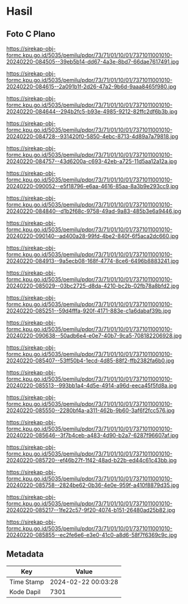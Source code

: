 # Hasil

## Foto C Plano

https://sirekap-obj-formc.kpu.go.id/5035/pemilu/pdpr/73/71/01/10/01/7371011001010-20240220-084505--39eb5b14-dd67-4a3e-8bd7-66dae7617491.jpg

https://sirekap-obj-formc.kpu.go.id/5035/pemilu/pdpr/73/71/01/10/01/7371011001010-20240220-084615--2a091b1f-2d26-47a2-9b6d-9aaa8465f980.jpg

https://sirekap-obj-formc.kpu.go.id/5035/pemilu/pdpr/73/71/01/10/01/7371011001010-20240220-084644--294b2fc5-b93e-4985-9212-82ffc2df6b3b.jpg

https://sirekap-obj-formc.kpu.go.id/5035/pemilu/pdpr/73/71/01/10/01/7371011001010-20240220-084728--931420f0-5850-4ebc-8713-4d89a7a79818.jpg

https://sirekap-obj-formc.kpu.go.id/5035/pemilu/pdpr/73/71/01/10/01/7371011001010-20240220-084757--43d6200a-c693-42eb-a725-11d5aa12a12a.jpg

https://sirekap-obj-formc.kpu.go.id/5035/pemilu/pdpr/73/71/01/10/01/7371011001010-20240220-090052--e5f18796-e6aa-4616-85aa-8a3b9e293cc9.jpg

https://sirekap-obj-formc.kpu.go.id/5035/pemilu/pdpr/73/71/01/10/01/7371011001010-20240220-084840--d1b2f68c-9758-49ad-9a83-485b3e6a9446.jpg

https://sirekap-obj-formc.kpu.go.id/5035/pemilu/pdpr/73/71/01/10/01/7371011001010-20240220-090140--ad400a28-99fd-4be2-840f-6f5aca2dc660.jpg

https://sirekap-obj-formc.kpu.go.id/5035/pemilu/pdpr/73/71/01/10/01/7371011001010-20240220-084913--9a5ecb08-168f-4774-8ce6-6496b8883241.jpg

https://sirekap-obj-formc.kpu.go.id/5035/pemilu/pdpr/73/71/01/10/01/7371011001010-20240220-085029--03bc2725-d8da-4210-bc2b-02fb78a8bfd2.jpg

https://sirekap-obj-formc.kpu.go.id/5035/pemilu/pdpr/73/71/01/10/01/7371011001010-20240220-085251--59d4fffa-920f-4171-883e-c1a6dabaf39b.jpg

https://sirekap-obj-formc.kpu.go.id/5035/pemilu/pdpr/73/71/01/10/01/7371011001010-20240220-090638--50adb6e4-e0e7-40b7-9ca5-708182206928.jpg

https://sirekap-obj-formc.kpu.go.id/5035/pemilu/pdpr/73/71/01/10/01/7371011001010-20240220-085407--53ff50b4-1ecd-4d85-88f2-ffb2382fa6b0.jpg

https://sirekap-obj-formc.kpu.go.id/5035/pemilu/pdpr/73/71/01/10/01/7371011001010-20240220-085513--993bb1a4-4d5e-4914-a96d-eeca45f5fd8a.jpg

https://sirekap-obj-formc.kpu.go.id/5035/pemilu/pdpr/73/71/01/10/01/7371011001010-20240220-085550--2280bf4a-a311-462b-9b60-3af6f2fcc576.jpg

https://sirekap-obj-formc.kpu.go.id/5035/pemilu/pdpr/73/71/01/10/01/7371011001010-20240220-085646--3f7b4ceb-a483-4d90-b2a7-6287f96607af.jpg

https://sirekap-obj-formc.kpu.go.id/5035/pemilu/pdpr/73/71/01/10/01/7371011001010-20240220-085720--ef46b27f-1f42-48ad-b22b-ed44c61c43bb.jpg

https://sirekap-obj-formc.kpu.go.id/5035/pemilu/pdpr/73/71/01/10/01/7371011001010-20240220-085758--2824be62-0b36-4e0e-959f-a410f8879d35.jpg

https://sirekap-obj-formc.kpu.go.id/5035/pemilu/pdpr/73/71/01/10/01/7371011001010-20240220-085217--1fe22c57-9f20-4074-b151-26480ad25b82.jpg

https://sirekap-obj-formc.kpu.go.id/5035/pemilu/pdpr/73/71/01/10/01/7371011001010-20240220-085855--ec2fe6e6-e3e0-41c0-a8d6-58f7f6369c9c.jpg


## Metadata

| Key        | Value               |
| ---------- | ------------------- |
| Time Stamp | 2024-02-22 00:03:28 |
| Kode Dapil | 7301                |



